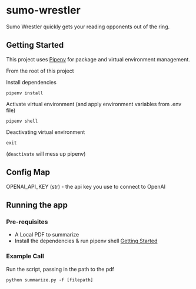 # sumo-wrestler
Sumo Wrestler quickly gets your reading opponents out of the ring.

## Getting Started

This project uses [Pipenv](https://pypi.org/project/pipenv/) for package and virtual environment management. 

From the root of this project

Install dependencies
```
pipenv install
```

Activate virtual environment (and apply environment variables from .env file)
```
pipenv shell
```

Deactivating virtual environment
```
exit
```
(`deactivate` will mess up pipenv)



## Config Map
OPENAI_API_KEY (str) - the api key you use to connect to OpenAI

## Running the app
### Pre-requisites
 - A Local PDF to summarize
 - Install the dependencies & run pipenv shell [Getting Started](#getting-started)

### Example Call

Run the script, passing in the path to the pdf
```
python summarize.py -f [filepath]
```
